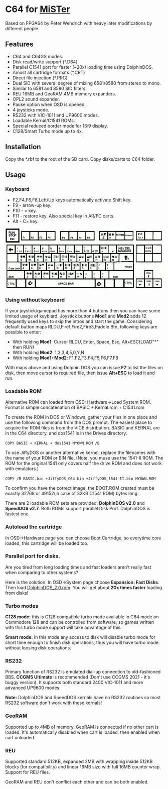 # C64 for [MiSTer](https://github.com/MiSTer-devel/Main_MiSTer/wiki)

Based on FPGA64 by Peter Wendrich with heavy later modifications by different people.

## Features
- C64 and C64GS modes.
- Disk read/write support (*.D64)
- Parallel C1541 port for faster (~20x) loading time using DolphinDOS.
- Amost all cartridge formats (*.CRT)
- Direct file injection (*.PRG)
- Dual SID with several degree of mixing 6581/8580 from stereo to mono.
- Similar to 6581 and 8580 SID filters.
- REU 16MB and GeoRAM 4MB memory expanders.
- OPL2 sound expander.
- Pause option when OSD is opened.
- 4 joysticks mode.
- RS232 with VIC-1011 and UP9600 modes.
- Loadable Kernal/C1541 ROMs.
- Special reduced border mode for 16:9 display.
- C128/Smart Turbo mode up to 4x.

## Installation
Copy the *.rbf to the root of the SD card. Copy disks/carts to C64 folder.

## Usage

### Keyboard
* F2,F4,F6,F8,Left/Up keys automatically activate Shift key.
* F9 - arrow-up key.
* F10 - = key.
* F11 - restore key. Also special key in AR/FC carts.
* Alt - C= key.

![keyboard-mapping](https://github.com/mister-devel/C64_MiSTer/blob/master/keymap.gif)

### Using without keyboard
If your joystick/gamepad has more than 4 buttons then you can have some limited usage of keybiard.
Joystick buttons **Mod1** and **Mod2** adds 12 frequently used keys to skip the intros and start the game.
Considering default button maps RLDU,Fire1,Fire2,Fire3,Paddle Btn, following keys are possible to enter:
* With holding **Mod1**: Cursor RLDU, Enter, Space, Esc, Alt+ESC(LOAD"*" then RUN)
* With holding **Mod2**: 1,2,3,4,5,0,Y,N
* With holding **Mod1+Mod2**: F1,F2,F3,F4,F5,F6,F7,F8

With maps above and using Dolphin DOS you can issue **F7** to list the files on disk, then move cursor to required file, then issue **Alt+ESC** to load it and run.

### Loadable ROM
Alternative ROM can loaded from OSD: Hardware->Load System ROM.
Format is simple concatenation of BASIC + Kernal.rom + C1541.rom

To create the ROM in DOS or Windows, gather your files in one place and use the following command from the DOS prompt. 
The easiest place to acquire the ROM files is from the VICE distribution. BASIC and KERNAL are in the C64 directory,
and dos1541 is in the Drives directory.

`COPY BASIC + KERNAL + dos1541 MYOWN.ROM /B`

To use JiffyDOS or another alternative kernel, replace the filenames with the name of your ROM or BIN file.  (Note, you muse use the 1541-II ROM. The ROM for the original 1541 only covers half the drive ROM and does not work with emulators.)

`COPY /B BASIC.bin +JiffyDOS_C64.bin +JiffyDOS_1541-II.bin MYOWN.ROM`

To confirm you have the correct image, the BOOT.ROM created must be exactly 32768 or 49152(in case of 32KB C1541 ROM) bytes long. 

There are 2 loadable ROM sets are provided: **DolphinDOS v2.0** and **SpeedDOS v2.7**. Both ROMs support parallel Disk Port. DolphinDOS is fastest one.

### Autoload the cartridge
In OSD->Hardware page you can choose Boot Cartridge, so everytime core loaded, this cartridge will be loaded too.

### Parallel port for disks.
Are you tired from long loading times and fast loaders aren't really fast when comparing to other systems? 

Here is the solution:
In OSD->System page choose **Expansion: Fast Disks**. Then load [DolphinDOS_2.0.rom](releases/DolphinDOS_2.0.rom). You will get about **20x times faster** loading from disks!

### Turbo modes

**C128 mode:** this is C128 compatible turbo mode available in C64 mode on Commodore 128 and can be controlled from software, so games written with this turbo mode support will take advantage of this.

**Smart mode:** In this mode any access to disk will disable turbo mode for short time enough to finish disk operations, thus you will have turbo mode without loosing disk operations.

### RS232

Primary function of RS232 is emulated dial-up connection to old-fashioned BBS. **CCGMS Ultimate** is recommended (Don't use CCGMS 2021 - it's buggy version). It supports both standard 2400 VIC-1011 and more advanced UP9600 modes.

**Note:** DolphinDOS and SpeedDOS kernals have no RS232 routines so most RS232 software don't work with these kernals!

### GeoRAM
Supported up to 4MB of memory. GeoRAM is connected if no other cart is loaded. It's automatically disabled when cart is loaded, then enabled when cart unloaded.

### REU
Supported standard 512KB, expanded 2MB with wrapping inside 512KB blocks (for compatibility) and linear 16MB size with full 16MB counter wrap.
Support for REU files.

GeoRAM and REU don't conflict each other and can be both enabled.

